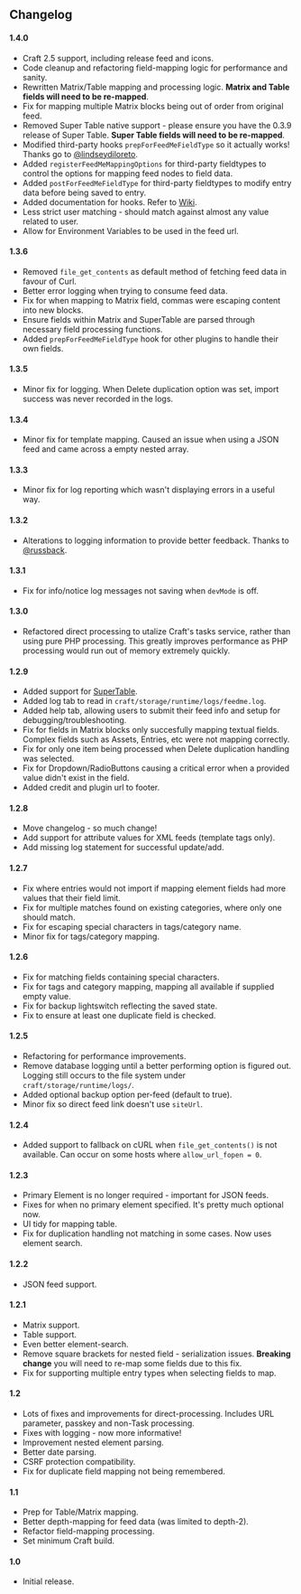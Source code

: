 ## Changelog

#### 1.4.0

- Craft 2.5 support, including release feed and icons.
- Code cleanup and refactoring field-mapping logic for performance and sanity.
- Rewritten Matrix/Table mapping and processing logic. **Matrix and Table fields will need to be re-mapped**.
- Fix for mapping multiple Matrix blocks being out of order from original feed.
- Removed Super Table native support - please ensure you have the 0.3.9 release of Super Table. **Super Table fields will need to be re-mapped**.
- Modified third-party hooks `prepForFeedMeFieldType` so it actually works! Thanks go to [@lindseydiloreto](https://github.com/lindseydiloreto).
- Added `registerFeedMeMappingOptions` for third-party fieldtypes to control the options for mapping feed nodes to field data.
- Added `postForFeedMeFieldType` for third-party fieldtypes to modify entry data before being saved to entry.
- Added documentation for hooks. Refer to [Wiki](https://github.com/engram-design/FeedMe/wiki/Hooks).
- Less strict user matching - should match against almost any value related to user.
- Allow for Environment Variables to be used in the feed url. 

#### 1.3.6

- Removed `file_get_contents` as default method of fetching feed data in favour of Curl.
- Better error logging when trying to consume feed data.
- Fix for when mapping to Matrix field, commas were escaping content into new blocks.
- Ensure fields within Matrix and SuperTable are parsed through necessary field processing functions.
- Added `prepForFeedMeFieldType` hook for other plugins to handle their own fields.

#### 1.3.5

- Minor fix for logging. When Delete duplication option was set, import success was never recorded in the logs.

#### 1.3.4

- Minor fix for template mapping. Caused an issue when using a JSON feed and came across a empty nested array.

#### 1.3.3

- Minor fix for log reporting which wasn't displaying errors in a useful way.

#### 1.3.2

- Alterations to logging information to provide better feedback. Thanks to [@russback](https://github.com/russback).

#### 1.3.1

- Fix for info/notice log messages not saving when `devMode` is off.

#### 1.3.0

- Refactored direct processing to utalize Craft's tasks service, rather than using pure PHP processing. This greatly improves performance as PHP processing would run out of memory extremely quickly.

#### 1.2.9

- Added support for [SuperTable](https://github.com/engram-design/SuperTable).
- Added log tab to read in `craft/storage/runtime/logs/feedme.log`.
- Added help tab, allowing users to submit their feed info and setup for debugging/troubleshooting.
- Fix for fields in Matrix blocks only succesfully mapping textual fields. Complex fields such as Assets, Entries, etc were not mapping correctly.
- Fix for only one item being processed when Delete duplication handling was selected.
- Fix for Dropdown/RadioButtons causing a critical error when a provided value didn't exist in the field.
- Added credit and plugin url to footer.

#### 1.2.8

- Move changelog - so much change!
- Add support for attribute values for XML feeds (template tags only).
- Add missing log statement for successful update/add.

#### 1.2.7

- Fix where entries would not import if mapping element fields had more values that their field limit.
- Fix for multiple matches found on existing categories, where only one should match.
- Fix for escaping special characters in tags/category name.
- Minor fix for tags/category mapping.

#### 1.2.6

- Fix for matching fields containing special characters.
- Fix for tags and category mapping, mapping all available if supplied empty value.
- Fix for backup lightswitch reflecting the saved state.
- Fix to ensure at least one duplicate field is checked.

#### 1.2.5

- Refactoring for performance improvements.
- Remove database logging until a better performing option is figured out. Logging still occurs to the file system under `craft/storage/runtime/logs/`.
- Added optional backup option per-feed (default to true).
- Minor fix so direct feed link doesn't use `siteUrl`.

#### 1.2.4

- Added support to fallback on cURL when `file_get_contents()` is not available. Can occur on some hosts where `allow_url_fopen = 0`.

#### 1.2.3

- Primary Element is no longer required - important for JSON feeds.
- Fixes for when no primary element specified. It's pretty much optional now.
- UI tidy for mapping table.
- Fix for duplication handling not matching in some cases. Now uses element search.

#### 1.2.2

- JSON feed support.

#### 1.2.1

- Matrix support.
- Table support.
- Even better element-search.
- Remove square brackets for nested field - serialization issues. **Breaking change** you will need to re-map some fields due to this fix.
- Fix for supporting multiple entry types when selecting fields to map.

#### 1.2

- Lots of fixes and improvements for direct-processing. Includes URL parameter, passkey and non-Task processing.
- Fixes with logging - now more informative!
- Improvement nested element parsing.
- Better date parsing.
- CSRF protection compatibility.
- Fix for duplicate field mapping not being remembered.


#### 1.1

- Prep for Table/Matrix mapping.
- Better depth-mapping for feed data (was limited to depth-2).
- Refactor field-mapping processing.
- Set minimum Craft build.

#### 1.0

- Initial release.
